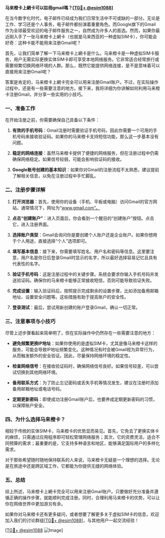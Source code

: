 **马来橙卡上網卡可以註冊gmail嗎？[[TG💪+ @esim1088](https://t.me/s/esim1088)]**

在当今数字化时代，电子邮件已经成为我们日常生活中不可或缺的一部分。无论是工作、学习还是个人事务，电子邮件都扮演着重要角色。而Google旗下的Gmail作为全球最受欢迎的电子邮件服务之一，自然成为许多人的首选。然而，如果你最近刚入手了一张马来橙卡上網卡（也就是马来西亚的一种虚拟SIM卡），你可能会好奇：这种卡能不能用来注册Gmail呢？

首先，让我们简单了解一下马来橙卡上網卡是什么。马来橙卡是一种虚拟SIM卡服务，用户无需实际更换实体SIM卡即可享受本地网络服务。它非常适合经常旅行或需要频繁切换网络环境的人群。那么，既然它能提供网络连接，是不是意味着可以直接用来注册Gmail呢？

答案是肯定的，马来橙卡上網卡完全可以用来注册Gmail账户。不过，在实际操作过程中，还是有一些需要注意的地方。接下来，我将详细为你讲解如何利用马来橙卡注册Gmail，并分享一些实用的小技巧。

### 一、准备工作

在开始注册之前，你需要确保自己具备以下条件：

1. **有效的手机号码**：Gmail注册时需要验证手机号码，因此你需要一个可用的手机号码来接收验证码。如果你的马来橙卡支持短信功能，那么这一步基本没有问题。
   
2. **稳定的网络连接**：虽然马来橙卡提供了便捷的网络服务，但在注册过程中仍需确保网络稳定。如果信号较弱，可能会影响验证码的接收。

3. **Google账号创建的基本知识**：如果你对Gmail的注册流程不太熟悉，建议提前了解相关信息，以免在注册过程中手忙脚乱。

### 二、注册步骤详解

1. **打开浏览器**：首先，使用你的设备（手机、平板或电脑）访问Gmail的官方网站。通常情况下，网址为“www.gmail.com”。

2. **点击“创建账户”**：进入页面后，你会看到一个醒目的“创建账户”按钮。点击它，进入注册界面。

3. **选择账户类型**：Gmail会询问你是要创建个人账户还是企业账户。如果你想用于个人用途，直接选择“个人”选项即可。

4. **填写基本信息**：接下来，你需要填写姓名、用户名和密码等信息。这里要注意，用户名是你日后登录Gmail时显示的名字，所以最好选择容易记忆且具有代表性的名字。

5. **验证手机号码**：这是注册过程中的关键步骤。系统会要求你输入手机号码并发送验证码。确保你的马来橙卡能够正常接收短信，否则可能导致验证失败。

6. **完成设置**：输入验证码后，按照提示完成剩余的设置步骤，比如添加备用邮箱地址、设置安全问题等。这些措施有助于提高账户的安全性。

7. **登录测试**：最后，尝试用新创建的账户登录Gmail，确认一切正常。

### 三、注意事项与小技巧

尽管上述步骤看起来简单明了，但在实际操作中仍然存在一些需要注意的地方：

- **避免频繁更换IP地址**：如果你使用的是虚拟SIM卡，尤其是像马来橙卡这样的服务，可能会导致IP地址频繁变化。这种情况有时会被Gmail视为异常行为，从而触发额外的安全验证。因此，尽量保持网络环境的稳定性。

- **检查网络信号**：在接收验证码时，确保网络信号良好。如果信号较差，可以尝试切换到其他网络环境。

- **备用联系方式**：为了防止忘记密码或丢失手机等情况发生，建议在注册时添加备用邮箱地址或电话号码。

- **定期更新密码**：即使成功注册Gmail账户后，也要养成定期更新密码的习惯，以保障账户安全。

### 四、为什么选择马来橙卡？

相较于传统的实体SIM卡，马来橙卡的优势显而易见。首先，它免去了更换实体卡的麻烦，只需通过应用程序即可轻松管理网络服务；其次，它的资费灵活，适合不同预算的需求；最重要的是，它支持多种语言和地区，能够满足国际用户的多样化需求。

对于那些希望随时随地保持联系的人来说，马来橙卡无疑是一个理想的选择。无论是在旅途中还是跨区域工作，它都能为你提供无缝的网络体验。

### 五、总结

综上所述，马来橙卡上網卡完全可以用来注册Gmail账户。只要做好充分准备并遵循正确的操作步骤，就能顺利完成注册。同时，合理利用马来橙卡的优势，可以让你在网络世界中更加游刃有余。

如果你对马来橙卡还有更多疑问，或者想要了解更多关于虚拟SIM卡的信息，欢迎加入我们的讨论群组[[TG💪+ @esim1088](https://t.me/s/esim1088)]，与其他用户一起交流经验！

[[TG💪+ @esim1088](https://t.me/s/esim1088) ![Image](https://i.postimg.cc/4NQfJmqS/Snipaste-2025-05-13-00-14-12.png)]